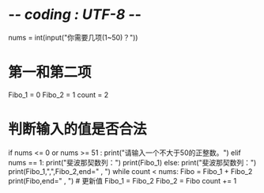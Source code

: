 # -*- coding : UTF-8 -*-

nums = int(input("你需要几项(1~50)？"))
 
# 第一和第二项
Fibo_1 = 0
Fibo_2 = 1
count = 2
 
# 判断输入的值是否合法
if nums <= 0 or nums >= 51 :
   print("请输入一个不大于50的正整数。")
elif nums == 1:
   print("斐波那契数列：")
   print(Fibo_1)
else:
   print("斐波那契数列：")
   print(Fibo_1,",",Fibo_2,end=" , ")
   while count < nums:
       Fibo = Fibo_1 + Fibo_2
       print(Fibo,end=" , ")
       # 更新值
       Fibo_1 = Fibo_2
       Fibo_2 = Fibo
       count += 1